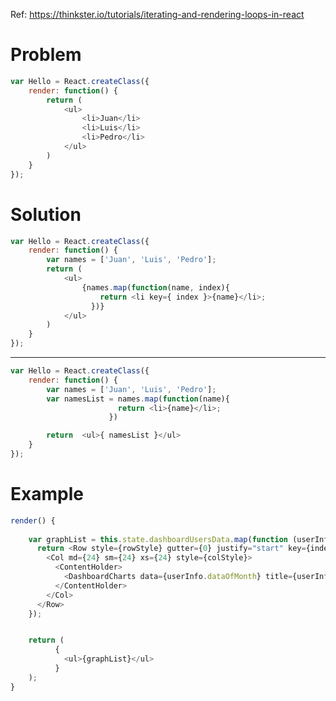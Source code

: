 <!-- TITLE: Iterating & Rendering with Loops in React components  -->



Ref: https://thinkster.io/tutorials/iterating-and-rendering-loops-in-react
# Problem


```javascript
var Hello = React.createClass({
    render: function() {
        return (
            <ul>
                <li>Juan</li>
                <li>Luis</li>
                <li>Pedro</li>
            </ul>
        )
    }
});
```


# Solution


```javascript
var Hello = React.createClass({
    render: function() {
        var names = ['Juan', 'Luis', 'Pedro'];
        return (
            <ul>
                {names.map(function(name, index){
                    return <li key={ index }>{name}</li>;
                  })}
            </ul>
        )
    }
});
```


---

```javascript
var Hello = React.createClass({
    render: function() {
        var names = ['Juan', 'Luis', 'Pedro'];
        var namesList = names.map(function(name){
                        return <li>{name}</li>;
                      })

        return  <ul>{ namesList }</ul>
    }
});
```


# Example

  
```javascript
render() {    
	
    var graphList = this.state.dashboardUsersData.map(function (userInfo, index) {
      return <Row style={rowStyle} gutter={0} justify="start" key={index}>
        <Col md={24} sm={24} xs={24} style={colStyle}>
          <ContentHolder>
            <DashboardCharts data={userInfo.dataOfMonth} title={userInfo.userInfo.name} />
          </ContentHolder>
        </Col>
      </Row>
    });


    return (
          {
            <ul>{graphList}</ul>
          }
    );
}
```


